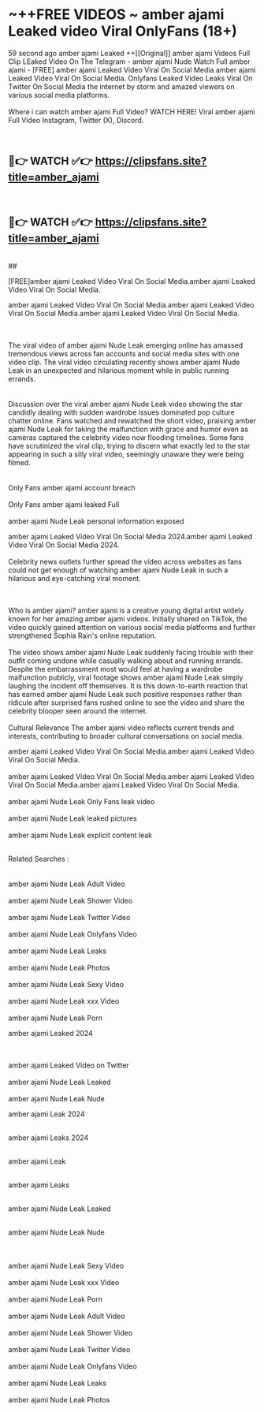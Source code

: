 # ~++FREE VIDEOS ~ amber ajami Leaked video Viral OnlyFans (18+)<br>


59 second ago amber ajami Leaked ++[[Original]] amber ajami Videos Full Clip LEaked Video On The Telegram  - amber ajami Nude  Watch Full amber ajami - [FREE] amber ajami Leaked Video Viral On Social Media.amber ajami Leaked Video Viral On Social Media.   Onlyfans Leaked Video Leaks Viral On Twitter On Social Media the internet by storm and amazed viewers on various social media platforms. <br><br>
Where i can watch amber ajami Full Video? WATCH HERE! Viral amber ajami Full Video Instagram, Twitter (X), Discord. <br>


 <br>

##  🔴👉 WATCH ✅👉  <a href="https://clipsfans.site?title=amber_ajami&ref=git">https://clipsfans.site?title=amber_ajami</a> <br>
  <br>

##  🔴👉 WATCH ✅👉  <a href="https://clipsfans.site?title=amber_ajami&ref=git">https://clipsfans.site?title=amber_ajami</a> <br>
  <br>
  ##



[FREE]amber ajami Leaked Video Viral On Social Media.amber ajami Leaked Video Viral On Social Media. <br>

amber ajami Leaked Video Viral On Social Media.amber ajami Leaked Video Viral On Social Media.amber ajami Leaked Video Viral On Social Media. <br>


  <br>

  <br>
The viral video of amber ajami Nude Leak emerging online has amassed tremendous views across fan accounts and social media sites with one video clip. The viral video circulating recently shows amber ajami Nude Leak in an unexpected and hilarious moment while in public running errands.<br>
<br>


<br>
Discussion over the viral amber ajami Nude Leak video showing the star candidly dealing with sudden wardrobe issues dominated pop culture chatter online. Fans watched and rewatched the short video, praising amber ajami Nude Leak for taking the malfunction with grace and humor even as cameras captured the celebrity video now flooding timelines. Some fans have scrutinized the viral clip, trying to discern what exactly led to the star appearing in such a silly viral video, seemingly unaware they were being filmed.<br>
<br>
<br> 
Only Fans amber ajami account breach<br>
<br>
Only Fans amber ajami leaked Full <br>
<br>
amber ajami Nude Leak personal information exposed<br>

amber ajami Leaked Video Viral On Social Media 2024.amber ajami Leaked Video Viral On Social Media 2024. <br>
<br>
Celebrity news outlets further spread the video across websites as fans could not get enough of watching amber ajami Nude Leak in such a hilarious and eye-catching viral moment.<br>
<br>

<br>
Who is amber ajami? amber ajami is a creative young digital artist widely known for her amazing amber ajami videos. Initially shared on TikTok, the video quickly gained attention on various social media platforms and further strengthened Sophia Rain's online reputation.<br>
<br>
The video shows amber ajami Nude Leak suddenly facing trouble with their outfit coming undone while casually walking about and running errands. Despite the embarrassment most would feel at having a wardrobe malfunction publicly, viral footage shows amber ajami Nude Leak simply laughing the incident off themselves. It is this down-to-earth reaction that has earned amber ajami Nude Leak such positive responses rather than ridicule after surprised fans rushed online to see the video and share the celebrity blooper seen around the internet.<br>
<br>
Cultural Relevance The amber ajami video reflects current trends and interests, contributing to broader cultural conversations on social media.<br>

amber ajami Leaked Video Viral On Social Media.amber ajami Leaked Video Viral On Social Media.<br>
<br>
amber ajami Leaked Video Viral On Social Media.amber ajami Leaked Video Viral On Social Media.amber ajami Leaked Video Viral On Social Media.<br>
<br>
amber ajami Nude Leak Only Fans leak video<br>
<br>
amber ajami Nude Leak leaked pictures<br>
<br>
amber ajami Nude Leak explicit content leak<br>


<br>
Related Searches :<br>
<br>

<br>
amber ajami Nude Leak Adult Video<br>
<br>
amber ajami Nude Leak Shower Video<br>
<br>
amber ajami Nude Leak Twitter Video<br>
<br>
amber ajami Nude Leak Onlyfans Video<br>
<br>
amber ajami Nude Leak Leaks<br>
<br>
amber ajami Nude Leak Photos<br>

<br>
amber ajami Nude Leak Sexy Video<br>
<br>
amber ajami Nude Leak xxx Video<br>
<br>
amber ajami Nude Leak Porn<br>

amber ajami  Leaked 2024 <br> <br>
<br>

amber ajami Leaked Video on Twitter <br>
<br>
amber ajami Nude Leak Leaked<br>
<br>
amber ajami Nude Leak Nude<br>


amber ajami  Leak 2024 <br> <br>



amber ajami  Leaks 2024 <br> <br>



 
amber ajami  Leak<br> <br>



amber ajami  Leaks<br> <br>


amber ajami Nude Leak Leaked<br> <br>

amber ajami Nude Leak Nude<br> <br>
<br> <br>
amber ajami Nude Leak Sexy Video
<br> <br>
amber ajami Nude Leak xxx Video
<br> <br>
amber ajami Nude Leak Porn
<br> <br>
amber ajami Nude Leak Adult Video
<br> <br>
amber ajami Nude Leak Shower Video
<br> <br>
amber ajami Nude Leak Twitter Video
<br> <br>
amber ajami Nude Leak Onlyfans Video
<br> <br>
amber ajami Nude Leak Leaks
<br> <br>
amber ajami Nude Leak Photos






</p>




 



</p>










